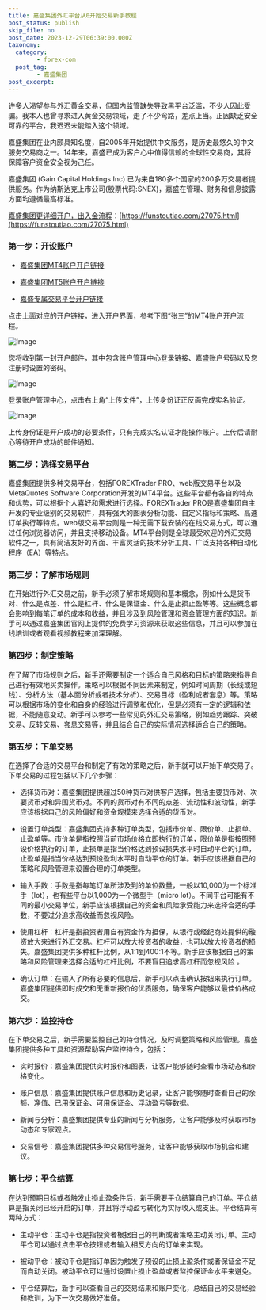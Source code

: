 ```yaml
---
title: 嘉盛集团外汇平台从0开始交易新手教程
post_status: publish
skip_file: no
post_date: 2023-12-29T06:39:00.000Z
taxonomy:
  category:
        - forex-com
  post_tag:
        - 嘉盛集团
post_excerpt: 
---
```

许多人渴望参与外汇黄金交易，但国内监管缺失导致黑平台泛滥，不少人因此受骗。我本人也曾寻求进入黄金交易领域，走了不少弯路，差点上当。正因缺乏安全可靠的平台，我迟迟未能踏入这个领域。

嘉盛集团在业内颇具知名度，自2005年开始提供中文服务，是历史最悠久的中文服务交易商之一。14年来，嘉盛已成为客户心中值得信赖的全球性交易商，其将保障客户资金安全视为己任。

嘉盛集团 (Gain Capital Holdings Inc) 已为来自180多个国家的200多万交易者提供服务。作为纳斯达克上市公司(股票代码:SNEX)，嘉盛在管理、财务和信息披露方面均遵循最高标准。

[嘉盛集团更详细开户，出入金流程](https://funstoutiao.com/27075.html)：[https://funstoutiao.com/27075.html](https://funstoutiao.com/27075.html)

### 第一步：开设账户

* [嘉盛集团MT4账户开户链接](https://s.ssgg.net/jsmt4)

* [嘉盛集团MT5账户开户链接](https://s.ssgg.net/jsmt5)

* [嘉盛专属交易平台开户链接](https://s.ssgg.net/js)

点击上面对应的开户链接，进入开户界面，参考下图“张三”的MT4账户开户流程。

![Image](https://prod-files-secure.s3.us-west-2.amazonaws.com/39ed1227-6d7d-4570-be36-9ccd4a2c4241/7a167aea-686b-400d-af59-4e18eb607a40/640.png?X-Amz-Algorithm=AWS4-HMAC-SHA256&X-Amz-Content-Sha256=UNSIGNED-PAYLOAD&X-Amz-Credential=ASIAZI2LB4662GCT2EIY%2F20250412%2Fus-west-2%2Fs3%2Faws4_request&X-Amz-Date=20250412T161308Z&X-Amz-Expires=3600&X-Amz-Security-Token=IQoJb3JpZ2luX2VjEF8aCXVzLXdlc3QtMiJGMEQCIHt9nJ70NdeBSvZKHay4%2BtqkTFJQc21wWDevmU0Nz72DAiB0jPswo5NhKKiTTb%2F7HuKOg%2B7yrJfDZP1M5kuy7dO3dCqIBAjY%2F%2F%2F%2F%2F%2F%2F%2F%2F%2F8BEAAaDDYzNzQyMzE4MzgwNSIMsL%2BOzcGh0rpl1LdGKtwDLBklNTGAzbdcP95H6sJu3i72wlhRfVH0jdz64ccZEBTAmmKxbsYZ4u6KTCHo3%2BpVhkYcTjwdyolwuxXDJh32jBManiFDuY6W%2BbCuaDXHI6Eb%2BKsrZtx2zA6hwcC0%2FF%2FRUimT1ZILYcsxiMeI6zms%2Bfe2JwjAMJIScaCyJYhAbXOSHG5aa%2FmoDA1EWSHtpb%2FGBhx6PsYY63UmHGtNS9csPiEHPvP2hKpKkbkmW3Kcbb5%2BYQ2ihkuqZUWLUXFwwALuXm16HE%2Bf4dGvQMR%2BHKbe8Bx5lFPbIZzGiu8Cs0J5UnaukBLTEhUTR%2B6RVYmecAEiuD8OYHc30MB2mWHDlLj2jBzUUVZAojsuty7usW%2Bqa8hIfV9pTIG1Z6%2B432zqtxFaSkD8CR0aGIWSfq6tBkYtklWuK3l5e%2FALG0b8nG1sCltglD1rBCv92ispO5%2BgCamO9ud7PeFU892lu%2BDhDw08zAaYqQdS7U4oFM%2BM5JSZmkSR%2BWXhDa48zH7qEKlSRDfvwCNOEKPry830jRMiYY1ZiGnFFnHrmNloRiz00gvSwJ%2FRZms1S%2BN4IEbQYDl6bQplTtQF4dwC%2FbTRwiInlYc4LXIfSTU24Pq6t%2BQ5%2BsaZEeS5bLPUifpBrK5dif8w4%2FjpvwY6pgHY%2BrRSKRc0GDXvq9xKeKs%2F2768k9jk%2Bmaf2qF%2FWSQOaxvlgZ3w6QPuQTMwVECYiRm2mTktmsOSlai%2Fyx1yMEafouDd4%2BmEuNoOPDd93mg5UCuD0kH0aYmJxrufwQJhc8sM6rrzslWM9gqiUrydU172vVz2ieWncyWo6fS91563QeY%2FRARZSTyyV5%2FIFkTfZDrVXpzAXs9XQb4%2B6bBbxl53qmSDX%2FZW&X-Amz-Signature=65b97854b1616753d74796253358acb5d39d994a84b4a9b37a6724447b45b8f9&X-Amz-SignedHeaders=host&x-id=GetObject)

您将收到第一封开户邮件，其中包含账户管理中心登录链接、嘉盛账户号码以及您注册时设置的密码。

![Image](https://prod-files-secure.s3.us-west-2.amazonaws.com/39ed1227-6d7d-4570-be36-9ccd4a2c4241/eaa1c6b3-2877-4284-a0e1-530e222c27fb/image.png?X-Amz-Algorithm=AWS4-HMAC-SHA256&X-Amz-Content-Sha256=UNSIGNED-PAYLOAD&X-Amz-Credential=ASIAZI2LB4662GCT2EIY%2F20250412%2Fus-west-2%2Fs3%2Faws4_request&X-Amz-Date=20250412T161308Z&X-Amz-Expires=3600&X-Amz-Security-Token=IQoJb3JpZ2luX2VjEF8aCXVzLXdlc3QtMiJGMEQCIHt9nJ70NdeBSvZKHay4%2BtqkTFJQc21wWDevmU0Nz72DAiB0jPswo5NhKKiTTb%2F7HuKOg%2B7yrJfDZP1M5kuy7dO3dCqIBAjY%2F%2F%2F%2F%2F%2F%2F%2F%2F%2F8BEAAaDDYzNzQyMzE4MzgwNSIMsL%2BOzcGh0rpl1LdGKtwDLBklNTGAzbdcP95H6sJu3i72wlhRfVH0jdz64ccZEBTAmmKxbsYZ4u6KTCHo3%2BpVhkYcTjwdyolwuxXDJh32jBManiFDuY6W%2BbCuaDXHI6Eb%2BKsrZtx2zA6hwcC0%2FF%2FRUimT1ZILYcsxiMeI6zms%2Bfe2JwjAMJIScaCyJYhAbXOSHG5aa%2FmoDA1EWSHtpb%2FGBhx6PsYY63UmHGtNS9csPiEHPvP2hKpKkbkmW3Kcbb5%2BYQ2ihkuqZUWLUXFwwALuXm16HE%2Bf4dGvQMR%2BHKbe8Bx5lFPbIZzGiu8Cs0J5UnaukBLTEhUTR%2B6RVYmecAEiuD8OYHc30MB2mWHDlLj2jBzUUVZAojsuty7usW%2Bqa8hIfV9pTIG1Z6%2B432zqtxFaSkD8CR0aGIWSfq6tBkYtklWuK3l5e%2FALG0b8nG1sCltglD1rBCv92ispO5%2BgCamO9ud7PeFU892lu%2BDhDw08zAaYqQdS7U4oFM%2BM5JSZmkSR%2BWXhDa48zH7qEKlSRDfvwCNOEKPry830jRMiYY1ZiGnFFnHrmNloRiz00gvSwJ%2FRZms1S%2BN4IEbQYDl6bQplTtQF4dwC%2FbTRwiInlYc4LXIfSTU24Pq6t%2BQ5%2BsaZEeS5bLPUifpBrK5dif8w4%2FjpvwY6pgHY%2BrRSKRc0GDXvq9xKeKs%2F2768k9jk%2Bmaf2qF%2FWSQOaxvlgZ3w6QPuQTMwVECYiRm2mTktmsOSlai%2Fyx1yMEafouDd4%2BmEuNoOPDd93mg5UCuD0kH0aYmJxrufwQJhc8sM6rrzslWM9gqiUrydU172vVz2ieWncyWo6fS91563QeY%2FRARZSTyyV5%2FIFkTfZDrVXpzAXs9XQb4%2B6bBbxl53qmSDX%2FZW&X-Amz-Signature=dd7e3b93889f361bbb53da17f58ab69231359ba7458a98e9f70532e5ee1a780f&X-Amz-SignedHeaders=host&x-id=GetObject)

登录账户管理中心，点击右上角“上传文件”，上传身份证正反面完成实名验证。

![Image](https://prod-files-secure.s3.us-west-2.amazonaws.com/39ed1227-6d7d-4570-be36-9ccd4a2c4241/54090639-09fc-46b4-a135-e0289f707147/image.png?X-Amz-Algorithm=AWS4-HMAC-SHA256&X-Amz-Content-Sha256=UNSIGNED-PAYLOAD&X-Amz-Credential=ASIAZI2LB4662GCT2EIY%2F20250412%2Fus-west-2%2Fs3%2Faws4_request&X-Amz-Date=20250412T161308Z&X-Amz-Expires=3600&X-Amz-Security-Token=IQoJb3JpZ2luX2VjEF8aCXVzLXdlc3QtMiJGMEQCIHt9nJ70NdeBSvZKHay4%2BtqkTFJQc21wWDevmU0Nz72DAiB0jPswo5NhKKiTTb%2F7HuKOg%2B7yrJfDZP1M5kuy7dO3dCqIBAjY%2F%2F%2F%2F%2F%2F%2F%2F%2F%2F8BEAAaDDYzNzQyMzE4MzgwNSIMsL%2BOzcGh0rpl1LdGKtwDLBklNTGAzbdcP95H6sJu3i72wlhRfVH0jdz64ccZEBTAmmKxbsYZ4u6KTCHo3%2BpVhkYcTjwdyolwuxXDJh32jBManiFDuY6W%2BbCuaDXHI6Eb%2BKsrZtx2zA6hwcC0%2FF%2FRUimT1ZILYcsxiMeI6zms%2Bfe2JwjAMJIScaCyJYhAbXOSHG5aa%2FmoDA1EWSHtpb%2FGBhx6PsYY63UmHGtNS9csPiEHPvP2hKpKkbkmW3Kcbb5%2BYQ2ihkuqZUWLUXFwwALuXm16HE%2Bf4dGvQMR%2BHKbe8Bx5lFPbIZzGiu8Cs0J5UnaukBLTEhUTR%2B6RVYmecAEiuD8OYHc30MB2mWHDlLj2jBzUUVZAojsuty7usW%2Bqa8hIfV9pTIG1Z6%2B432zqtxFaSkD8CR0aGIWSfq6tBkYtklWuK3l5e%2FALG0b8nG1sCltglD1rBCv92ispO5%2BgCamO9ud7PeFU892lu%2BDhDw08zAaYqQdS7U4oFM%2BM5JSZmkSR%2BWXhDa48zH7qEKlSRDfvwCNOEKPry830jRMiYY1ZiGnFFnHrmNloRiz00gvSwJ%2FRZms1S%2BN4IEbQYDl6bQplTtQF4dwC%2FbTRwiInlYc4LXIfSTU24Pq6t%2BQ5%2BsaZEeS5bLPUifpBrK5dif8w4%2FjpvwY6pgHY%2BrRSKRc0GDXvq9xKeKs%2F2768k9jk%2Bmaf2qF%2FWSQOaxvlgZ3w6QPuQTMwVECYiRm2mTktmsOSlai%2Fyx1yMEafouDd4%2BmEuNoOPDd93mg5UCuD0kH0aYmJxrufwQJhc8sM6rrzslWM9gqiUrydU172vVz2ieWncyWo6fS91563QeY%2FRARZSTyyV5%2FIFkTfZDrVXpzAXs9XQb4%2B6bBbxl53qmSDX%2FZW&X-Amz-Signature=0e6093773da3f1afce39b8a484a06899f646ce8d61a08a1b24d41ae3831de805&X-Amz-SignedHeaders=host&x-id=GetObject)

上传身份证是开户成功的必要条件，只有完成实名认证才能操作账户。上传后请耐心等待开户成功的邮件通知。

### 第二步：选择交易平台

嘉盛集团提供多种交易平台，包括FOREXTrader PRO、web版交易平台以及MetaQuotes Software Corporation开发的MT4平台。这些平台都有各自的特点和优势，可以根据个人喜好和需求进行选择。FOREXTrader PRO是嘉盛集团自主开发的专业级别的交易软件，具有强大的图表分析功能、自定义指标和策略、高速订单执行等特点。web版交易平台则是一种无需下载安装的在线交易方式，可以通过任何浏览器访问，并且支持移动设备。MT4平台则是全球最受欢迎的外汇交易软件之一，具有简洁友好的界面、丰富灵活的技术分析工具、广泛支持各种自动化程序（EA）等特点。

### 第三步：了解市场规则

在开始进行外汇交易之前，新手必须了解市场规则和基本概念，例如什么是货币对、什么是点差、什么是杠杆、什么是保证金、什么是止损止盈等等。这些概念都会影响到每笔订单的成本和收益，并且涉及到风险管理和资金管理方面的知识。新手可以通过嘉盛集团官网上提供的免费学习资源来获取这些信息，并且可以参加在线培训或者观看视频教程来加深理解。

### 第四步：制定策略

在了解了市场规则之后，新手还需要制定一个适合自己风格和目标的策略来指导自己进行有效地买卖操作。策略可以根据不同因素来制定，例如时间周期（长线或短线）、分析方法（基本面分析或者技术分析）、交易目标（盈利或者套息）等。策略可以根据市场的变化和自身的经验进行调整和优化，但是必须有一定的逻辑和依据，不能随意变动。新手可以参考一些常见的外汇交易策略，例如趋势跟踪、突破交易、反转交易、套息交易等，并且结合自己的实际情况选择适合自己的策略。

### 第五步：下单交易

在选择了合适的交易平台和制定了有效的策略之后，新手就可以开始下单交易了。下单交易的过程包括以下几个步骤：

* 选择货币对：嘉盛集团提供超过50种货币对供客户选择，包括主要货币对、次要货币对和异国货币对。不同的货币对有不同的点差、流动性和波动性，新手应该根据自己的风险偏好和资金规模来选择合适的货币对。

* 设置订单类型：嘉盛集团支持多种订单类型，包括市价单、限价单、止损单、止盈单等。市价单是指按照当前市场价格立即执行的订单，限价单是指按照预设价格执行的订单，止损单是指当价格达到预设损失水平时自动平仓的订单，止盈单是指当价格达到预设盈利水平时自动平仓的订单。新手应该根据自己的策略和风险管理来设置合理的订单类型。

* 输入手数：手数是指每笔订单所涉及到的单位数量，一般以10,000为一个标准手（lot），也有些平台以1,000为一个微型手（micro lot）。不同平台可能有不同的最小交易单位，新手应该根据自己的资金和风险承受能力来选择合适的手数，不要过分追求高收益而忽视风险。

* 使用杠杆：杠杆是指投资者用自有资金作为担保，从银行或经纪商处提供的融资放大来进行外汇交易。杠杆可以放大投资者的收益，也可以放大投资者的损失。嘉盛集团提供多种杠杆比例，从1:1到400:1不等。新手应该根据自己的策略和风险管理来选择合适的杠杆比例，不要盲目追求高杠杆而忽视风险 。

* 确认订单：在输入了所有必要的信息后，新手可以点击确认按钮来执行订单。嘉盛集团提供即时成交和无重新报价的优质服务，确保客户能够以最佳价格成交。

### 第六步：监控持仓

在下单交易之后，新手需要监控自己的持仓情况，及时调整策略和风险管理。嘉盛集团提供多种工具和资源帮助客户监控持仓，包括：

* 实时报价：嘉盛集团提供实时报价和图表，让客户能够随时查看市场动态和价格变化。

* 账户信息：嘉盛集团提供账户信息和历史记录，让客户能够随时查看自己的余额、净值、已用保证金、可用保证金、浮动盈亏等数据。

* 新闻与分析：嘉盛集团提供专业的新闻与分析服务，让客户能够及时获取市场动态和专家观点。

* 交易信号：嘉盛集团提供多种交易信号服务，让客户能够获取市场机会和建议。

### 第七步：平仓结算

在达到预期目标或者触发止损止盈条件后，新手需要平仓结算自己的订单。平仓结算是指关闭已经开启的订单，并且将浮动盈亏转化为实际收入或支出。平仓结算有两种方式：

* 主动平仓：主动平仓是指投资者根据自己的判断或者策略主动关闭订单。主动平仓可以通过点击平仓按钮或者输入相反方向的订单来实现。

* 被动平仓：被动平仓是指订单因为触发了预设的止损止盈条件或者保证金不足而自动关闭。被动平仓可以通过设置止损止盈单或者监控保证金水平来避免。

* 平仓结算后，新手可以查看自己的交易结果和账户变化，总结自己的交易经验和教训，为下一次交易做好准备。